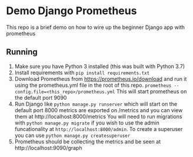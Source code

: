 # Demo Django Prometheus
This repo is a brief demo on how to wire up the beginner Django app with prometheus

## Running
1. Make sure you have Python 3 installed (this was built with Python 3.7)
2. Install requirements with `pip install requirements.txt`
3. Download Prometheus from <https://prometheus.io/download> and run it using the prometheus.yml file in the root of this repo.
    `prometheus --config.file=<this_repo>/prometheus.yml`
    This will start prometheus on the default port 9090
4. Run Django like `python manage.py runserver` which will start on the default port 8000
    metrics are exported on /metrics and you can view them at http://localhost:8000/metrics
    You will need to run migrations with `python manage.py migrate` if you wish to use the admin funcationality at `http://localhost:8000/admin`. To create a superuser you can use `python manage.py createsuperuser`
5. Prometheus should be collecting the metrics and be seen at http://localhost:9090/graph

